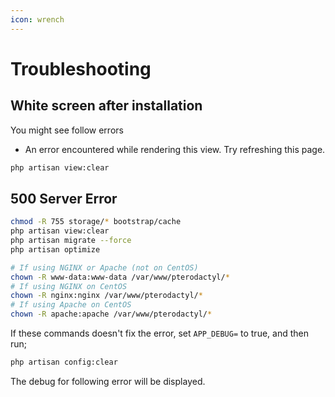 ```yaml
---
icon: wrench
---
```


# Troubleshooting

## White screen after installation

You might see follow errors

* An error encountered while rendering this view. Try refreshing this page.

```bash
php artisan view:clear
```

## 500 Server Error

```bash
chmod -R 755 storage/* bootstrap/cache
php artisan view:clear
php artisan migrate --force
php artisan optimize

# If using NGINX or Apache (not on CentOS)
chown -R www-data:www-data /var/www/pterodactyl/*
# If using NGINX on CentOS
chown -R nginx:nginx /var/www/pterodactyl/*
# If using Apache on CentOS
chown -R apache:apache /var/www/pterodactyl/*
```

If these commands doesn't fix the error, set `APP_DEBUG=` to true, and then run;

```bash
php artisan config:clear
```

The debug for following error will be displayed.
